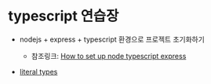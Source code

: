# typescript 연습장

- nodejs + express + typescript 환경으로 프로젝트 초기화하기

  - 참조링크: [How to set up node typescript express](https://blog.logrocket.com/how-to-set-up-node-typescript-express/)

- [literal types](https://www.typescriptlang.org/docs/handbook/2/everyday-types.html#literal-types)
